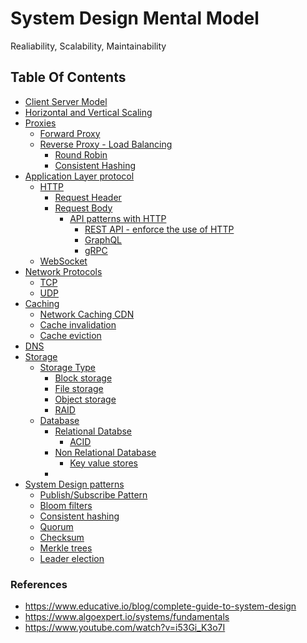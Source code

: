 # System Design Mental Model 
Realiability, Scalability, Maintainability 

## Table Of Contents
* [Client Server Model]()
* [Horizontal and Vertical Scaling]()
* [Proxies]()
  * [Forward Proxy]()
  * [Reverse Proxy - Load Balancing]()
    * [Round Robin]()
    * [Consistent Hashing]()
* [Application Layer protocol]()
  * [HTTP]()
    * [Request Header]()
    * [Request Body]()
      * [API patterns with HTTP]()
        * [REST API - enforce the use of HTTP]()
        * [GraphQL]()
        * [gRPC]()
  * [WebSocket]() 
* [Network Protocols]()
  * [TCP]()
  * [UDP]()
* [Caching]()
  * [Network Caching CDN]()
  * [Cache invalidation]()
  * [Cache eviction]()
* [DNS]()
* [Storage]()
  * [Storage Type]()
    * [Block storage]()
    * [File storage]()
    * [Object storage]()
    * [RAID]()
  * [Database]()
    * [Relational Databse]()
      * [ACID]() 
    * [Non Relational Database]()
      * [Key value stores]() 
    * 
* [System Design patterns]()
  * [Publish/Subscribe Pattern]()
  * [Bloom filters]()
  * [Consistent hashing]()
  * [Quorum]()
  * [Checksum]()
  * [Merkle trees]()
  * [Leader election]()



### References 
* https://www.educative.io/blog/complete-guide-to-system-design
* https://www.algoexpert.io/systems/fundamentals
* https://www.youtube.com/watch?v=i53Gi_K3o7I
